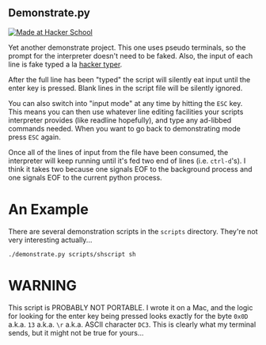 Demonstrate.py
--------------

[![Made at Hacker School](http://img.shields.io/badge/Made_At-Hacker_School-brightgreen.svg)](http://shields.io/)

Yet another demonstrate project. This one uses pseudo terminals, so
the prompt for the interpreter doesn't need to be faked. Also, the
input of each line is fake typed a la
[hacker typer](http://hackertyper.com/).

After the full line has been "typed" the script will silently eat
input until the enter key is pressed. Blank lines in the script file
will be silently ignored.

You can also switch into "input mode" at any time by hitting the `ESC`
key. This means you can then use whatever line editing facilities your
scripts interpreter provides (like readline hopefully), and type any
ad-libbed commands needed.  When you want to go back to demonstrating
mode press `ESC` again.

Once all of the lines of input from the file have been consumed, the
interpreter will keep running until it's fed two end of lines
(i.e. `ctrl-d`'s). I think it takes two because one signals EOF to the
background process and one signals EOF to the current python process.


An Example
==========

There are several demonstration scripts in the `scripts`
directory. They're not very interesting actually...

    ./demonstrate.py scripts/shscript sh


# WARNING

This script is PROBABLY NOT PORTABLE. I wrote it on a Mac, and the
logic for looking for the enter key being pressed looks exactly for
the byte `0x0D` a.k.a. `13` a.k.a. `\r` a.k.a. ASCII character `DC3`.
This is clearly what my terminal sends, but it might not be true for
yours...
